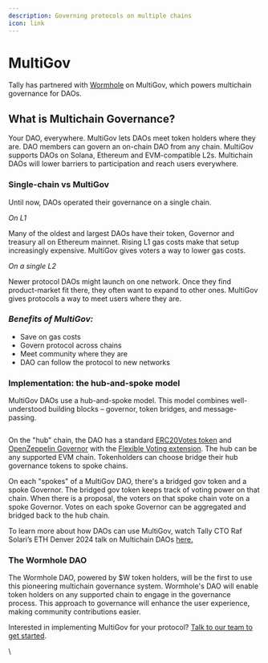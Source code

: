 ```yaml
---
description: Governing protocols on multiple chains
icon: link
---
```


# MultiGov

Tally has partnered with [Wormhole](https://wormhole.com/) on MultiGov, which powers multichain governance for DAOs. &#x20;

## **What is Multichain Governance?**

Your DAO, everywhere. MultiGov lets DAOs meet token holders where they are. DAO members can govern an on-chain DAO from any chain. MultiGov supports DAOs on Solana, Ethereum and EVM-compatible L2s. Multichain DAOs will lower barriers to participation and reach users everywhere.

### **Single-chain vs MultiGov**

Until now, DAOs operated their governance on a single chain.

_On L1_

Many of the oldest and largest DAOs have their token, Governor and treasury all on Ethereum mainnet. Rising L1 gas costs make that setup increasingly expensive. MultiGov gives voters a way to lower gas costs.

_On a single L2_

Newer protocol DAOs might launch on one network. Once they find product-market fit there, they often want to expand to other ones. MultiGov gives protocols a way to meet users where they are.

### _Benefits of MultiGov:_

* Save on gas costs
* Govern protocol across chains
* Meet community where they are
* DAO can follow the protocol to new networks

### **Implementation: the hub-and-spoke model**

MultiGov DAOs use a hub-and-spoke model. This model combines well-understood building blocks – governor, token bridges, and message-passing.

<figure><img src="https://lh7-rt.googleusercontent.com/docsz/AD_4nXf9y23qa92tXynFJEFYf2mkPciluPRl2bokIyFGg-6l1ZYiqluurJslF4r_5uHTtGkf2_NkUZMn4CDl-0jqg-wYj3UF8ONyjCbaNfsACsO8Bfy1anlQISxev8oOxha6MkOteTJd?key=AwOyyJTVZW0WAjn_zFwnD4lF" alt=""><figcaption></figcaption></figure>

On the "hub" chain, the DAO has a standard [ERC20Votes token](https://github.com/OpenZeppelin/openzeppelin-contracts/blob/master/contracts/token/ERC20/extensions/ERC20Votes.sol) and [OpenZeppelin Governor](https://github.com/OpenZeppelin/openzeppelin-contracts/tree/master/contracts/governance) with the [Flexible Voting extension](https://flexiblevoting.com/). The hub can be any supported EVM chain. Tokenholders can choose bridge their hub governance tokens to spoke chains.

On each "spokes" of a MultiGov DAO, there's a bridged gov token and a spoke Governor. The bridged gov token keeps track of voting power on that chain. When there is a proposal, the voters on that spoke chain vote on a spoke Governor. Votes on each spoke Governor can be aggregated and bridged back to the hub chain.

To learn more about how DAOs can use MultiGov, watch Tally CTO Raf Solari’s ETH Denver 2024 talk on Multichain DAOs [here.](https://twitter.com/tallyxyz/status/1762609578863198698)

### **The Wormhole DAO**

The Wormhole DAO, powered by $W token holders, will be the first to use this pioneering multichain governance system. Wormhole's DAO will enable token holders on any supported chain to engage in the governance process. This approach to governance will enhance the user experience, making community contributions easier.



Interested in implementing MultiGov for your protocol?  [Talk to our team to get started](http://tally.xyz/contact).

\
